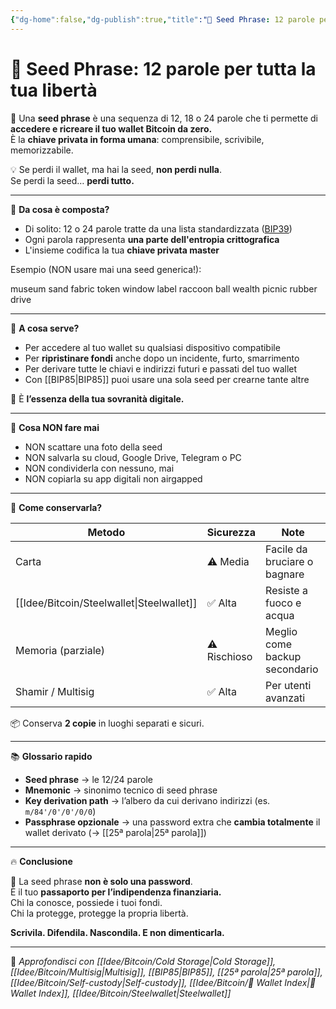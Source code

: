 ```yaml
---
{"dg-home":false,"dg-publish":true,"title":"🧠 Seed Phrase: 12 parole per tutta la tua libertà","tags":["Bitcoin","Wallet","SeedPhrase","SelfCustody","Sicurezza","ColdStorage"],"date":"2025-07-09","permalink":"/idee/bitcoin/seed-phrase/","dgPassFrontmatter":true}
---
```



# 🧠 Seed Phrase: 12 parole per tutta la tua libertà

🔑 Una **seed phrase** è una sequenza di 12, 18 o 24 parole che ti permette di **accedere e ricreare il tuo wallet Bitcoin da zero.**  
È la **chiave privata in forma umana**: comprensibile, scrivibile, memorizzabile.

💡 Se perdi il wallet, ma hai la seed, **non perdi nulla**.  
Se perdi la seed… **perdi tutto.**

---

📜 **Da cosa è composta?**

- Di solito: 12 o 24 parole tratte da una lista standardizzata ([BIP39](https://github.com/bitcoin/bips/blob/master/bip-0039))  
- Ogni parola rappresenta **una parte dell'entropia crittografica**  
- L'insieme codifica la tua **chiave privata master**

Esempio (NON usare mai una seed generica!):

museum sand fabric token window label raccoon ball wealth picnic rubber drive

---

🧱 **A cosa serve?**

- Per accedere al tuo wallet su qualsiasi dispositivo compatibile  
- Per **ripristinare fondi** anche dopo un incidente, furto, smarrimento  
- Per derivare tutte le chiavi e indirizzi futuri e passati del tuo wallet  
- Con [[BIP85\|BIP85]] puoi usare una sola seed per crearne tante altre

🎯 È **l’essenza della tua sovranità digitale.**

---

🚨 **Cosa NON fare mai**

- NON scattare una foto della seed  
- NON salvarla su cloud, Google Drive, Telegram o PC  
- NON condividerla con nessuno, mai  
- NON copiarla su app digitali non airgapped

---

🧊 **Come conservarla?**

| Metodo        | Sicurezza | Note                           |
|---------------|-----------|--------------------------------|
| Carta         | ⚠️ Media | Facile da bruciare o bagnare   |
| [[Idee/Bitcoin/Steelwallet\|Steelwallet]] | ✅ Alta  | Resiste a fuoco e acqua        |
| Memoria (parziale) | ⚠️ Rischioso | Meglio come backup secondario |
| Shamir / Multisig | ✅ Alta  | Per utenti avanzati           |

📦 Conserva **2 copie** in luoghi separati e sicuri.

---

📚 **Glossario rapido**

- **Seed phrase** → le 12/24 parole  
- **Mnemonic** → sinonimo tecnico di seed phrase  
- **Key derivation path** → l’albero da cui derivano indirizzi (es. `m/84'/0'/0'/0/0`)  
- **Passphrase opzionale** → una password extra che **cambia totalmente** il wallet derivato (→ [[25ª parola\|25ª parola]])

---

🔥 **Conclusione**

🧠 La seed phrase **non è solo una password**.  
È il tuo **passaporto per l’indipendenza finanziaria.**  
Chi la conosce, possiede i tuoi fondi.  
Chi la protegge, protegge la propria libertà.

**Scrivila. Difendila. Nascondila. E non dimenticarla.**

---

🔗 _Approfondisci con [[Idee/Bitcoin/Cold Storage\|Cold Storage]], [[Idee/Bitcoin/Multisig\|Multisig]], [[BIP85\|BIP85]], [[25ª parola\|25ª parola]], [[Idee/Bitcoin/Self-custody\|Self-custody]], [[Idee/Bitcoin/🧭 Wallet Index\|🧭 Wallet Index]], [[Idee/Bitcoin/Steelwallet\|Steelwallet]]_

